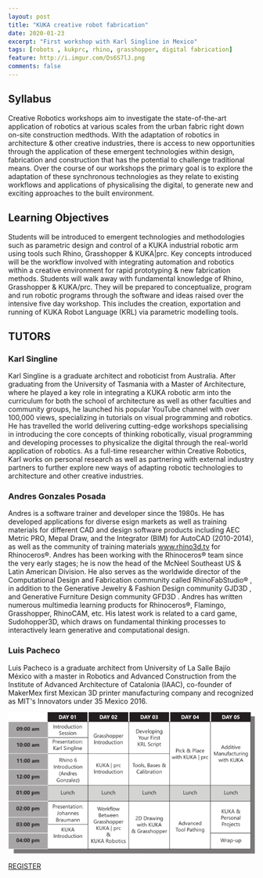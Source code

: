 ```yaml
---
layout: post
title: "KUKA creative robot fabrication"
date: 2020-01-23
excerpt: "First workshop with Karl Singline in Mexico"
tags: [robots , kukprc, rhino, grasshopper, digital fabrication]
feature: http://i.imgur.com/Ds6S7lJ.png
comments: false
---
```


## Syllabus
Creative Robotics workshops aim to investigate the state-of-the-art application of robotics at various scales from the urban fabric right down on-site construction medthods. With the adaptation of robotics in architecture & other creative industries, there is access to new opportunities through the application of these emergent technologies within design, fabrication and construction that has the potential to challenge traditional means. Over the course of our workshops the primary goal is to explore the adaptation of these synchronous technologies as they relate to existing workflows and applications of physicalising the digital, to generate new and exciting approaches to the built environment.


## Learning Objectives

Students will be introduced to emergent technologies and methodologies such as parametric design and control of a KUKA industrial robotic arm using tools such Rhino, Grasshopper & KUKA|prc. Key concepts introduced will be the workflow involved with integrating automation and robotics within a creative environment for rapid prototyping & new fabrication methods. Students will walk away with fundamental knowledge of Rhino, Grasshopper & KUKA/prc. They will be prepared to conceptualize, program and run robotic programs through the software and ideas raised over the intensive five day workshop. This includes the creation, exportation and running of KUKA Robot Language (KRL) via parametric modelling tools.

## TUTORS

### Karl Singline
Karl Singline is a graduate architect and roboticist from Australia. After graduating from the University of Tasmania with a Master of Architecture, where he played a key role in integrating a KUKA robotic arm into the curriculum for both the school of architecture as well as other faculties and community groups, he launched his popular YouTube channel with over 100,000 views, specializing in tutorials on visual programming and robotics. He has travelled the world delivering cutting-edge workshops specialising in introducing the core concepts of thinking robotically, visual programming and developing processes to physicalize the digital through the real-world application of robotics. As a full-time researcher within Creative Robotics, Karl works on personal research as well as partnering with external industry partners to further explore new ways of adapting robotic technologies to architecture and other creative industries.

### Andres Gonzales Posada

Andres is a software trainer and developer since the 1980s. He has developed applications for diverse esign markets as well as training materials for different CAD and design software products including AEC Metric PRO, Mepal Draw, and the Integrator (BIM) for AutoCAD (2010-2014), as well as the community of training materials www.rhino3d.tv for Rhinoceros®. Andres has been working with the Rhinoceros® team since the very early stages; he is now the head of the McNeel Southeast US & Latin American Division. He also serves as the worldwide director of the Computational Design and Fabrication community called RhinoFabStudio® , in addition to the Generative Jewelry & Fashion Design community GJD3D , and Generative Furniture Design community GFD3D . Andres has written numerous multimedia learning products for Rhinoceros®, Flamingo, Grasshopper, RhinoCAM, etc. His latest work is related to a card game, Sudohopper3D, which draws on fundamental thinking processes to interactively learn generative and computational design.

### Luis Pacheco
Luis Pacheco is a graduate architect from University of La Salle Bajío México with a master in Robotics and Advanced Construction from the Institute of Advanced Architecture of Catalonia (IAAC), co-founder of MakerMex first Mexican 3D printer manufacturing company and recognized as MIT's Innovators under 35 Mexico 2016.

![Schedule](/assets/img/schedule.png)    

<a href="http://makermex.com/event/creative-robotics-workshop-2020-01-13-2020-01-18-96/register" class="btn btn-success">REGISTER</a>
